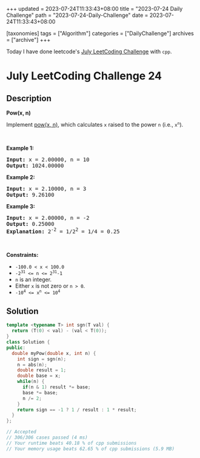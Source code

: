 +++
updated = 2023-07-24T11:33:43+08:00
title = "2023-07-24 Daily Challenge"
path = "2023-07-24-Daily-Challenge"
date = 2023-07-24T11:33:43+08:00

[taxonomies]
tags = ["Algorithm"]
categories = ["DailyChallenge"]
archives = ["archive"]
+++

Today I have done leetcode's [July LeetCoding Challenge](https://leetcode.com/problems/powx-n/) with `cpp`.

<!-- more -->

# July LeetCoding Challenge 24

## Description

**Pow(x, n)**

<p>Implement <a href="http://www.cplusplus.com/reference/valarray/pow/" target="_blank">pow(x, n)</a>, which calculates <code>x</code> raised to the power <code>n</code> (i.e., <code>x<sup>n</sup></code>).</p>

<p>&nbsp;</p>
<p><strong class="example">Example 1:</strong></p>

<pre>
<strong>Input:</strong> x = 2.00000, n = 10
<strong>Output:</strong> 1024.00000
</pre>

<p><strong class="example">Example 2:</strong></p>

<pre>
<strong>Input:</strong> x = 2.10000, n = 3
<strong>Output:</strong> 9.26100
</pre>

<p><strong class="example">Example 3:</strong></p>

<pre>
<strong>Input:</strong> x = 2.00000, n = -2
<strong>Output:</strong> 0.25000
<strong>Explanation:</strong> 2<sup>-2</sup> = 1/2<sup>2</sup> = 1/4 = 0.25
</pre>

<p>&nbsp;</p>
<p><strong>Constraints:</strong></p>

<ul>
	<li><code>-100.0 &lt; x &lt; 100.0</code></li>
	<li><code>-2<sup>31</sup> &lt;= n &lt;= 2<sup>31</sup>-1</code></li>
	<li><code>n</code> is an integer.</li>
	<li>Either <code>x</code> is not zero or <code>n &gt; 0</code>.</li>
	<li><code>-10<sup>4</sup> &lt;= x<sup>n</sup> &lt;= 10<sup>4</sup></code></li>
</ul>


## Solution

``` cpp
template <typename T> int sgn(T val) {
  return (T(0) < val) - (val < T(0));
}
class Solution {
public:
  double myPow(double x, int n) {
    int sign = sgn(n);
    n = abs(n);
    double result = 1;
    double base = x;
    while(n) {
      if(n & 1) result *= base;
      base *= base;
      n /= 2;
    }
    return sign == -1 ? 1 / result : 1 * result;
  }
};

// Accepted
// 306/306 cases passed (4 ms)
// Your runtime beats 40.18 % of cpp submissions
// Your memory usage beats 62.65 % of cpp submissions (5.9 MB)
```

